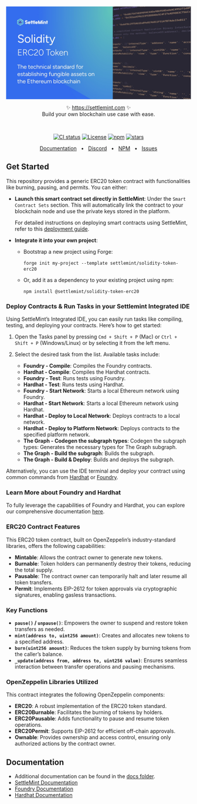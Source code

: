 <p align="center">
  <img src="https://github.com/settlemint/solidity-token-erc20/blob/main/OG_Solidity.jpg" align="center" alt="logo" />
  <p align="center">
    ✨ <a href="https://settlemint.com">https://settlemint.com</a> ✨
    <br/>
    Build your own blockchain use case with ease.
  </p>
</p>
<br/>
<p align="center">
<a href="https://github.com/settlemint/solidity-token-erc20/actions?query=branch%3Amain"><img src="https://github.com/settlemint/solidity-token-erc20/actions/workflows/solidity.yml/badge.svg?event=push&branch=main" alt="CI status" /></a>
<a href="https://fsl.software" rel="nofollow"><img src="https://img.shields.io/npm/l/@settlemint/solidity-token-erc20" alt="License"></a>
<a href="https://www.npmjs.com/package/@settlemint/solidity-token-erc20" rel="nofollow"><img src="https://img.shields.io/npm/dw/@settlemint/solidity-token-erc20" alt="npm"></a>
<a href="https://github.com/settlemint/solidity-token-erc20" rel="nofollow"><img src="https://img.shields.io/github/stars/settlemint/solidity-token-erc20" alt="stars"></a>
</p>

<div align="center">
  <a href="https://console.settlemint.com/documentation/">Documentation</a>
  <span>&nbsp;&nbsp;•&nbsp;&nbsp;</span>
  <a href="https://discord.com/invite/Mt5yqFrey9">Discord</a>
  <span>&nbsp;&nbsp;•&nbsp;&nbsp;</span>
  <a href="https://www.npmjs.com/package/@settlemint/solidity-token-erc20">NPM</a>
  <span>&nbsp;&nbsp;•&nbsp;&nbsp;</span>
  <a href="https://github.com/settlemint/solidity-token-erc20/issues">Issues</a>
  <br />
</div>

## Get Started

This repository provides a generic ERC20 token contract with functionalities like burning, pausing, and permits. You can either:

- **Launch this smart contract set directly in SettleMint**: Under the `Smart Contract Sets` section. This will automatically link the contract to your blockchain node and use the private keys stored in the platform.
  
  For detailed instructions on deploying smart contracts using SettleMint, refer to this [deployment guide](https://console.settlemint.com/documentation/docs/using-platform/add_smart_contract_sets/deploying_a_contract/).

- **Integrate it into your own project**:
  - Bootstrap a new project using Forge:
    ```shell
    forge init my-project --template settlemint/solidity-token-erc20
    ```
  - Or, add it as a dependency to your existing project using npm:
    ```shell
    npm install @settlemint/solidity-token-erc20
    ```
### Deploy Contracts & Run Tasks in your Settlemint Integrated IDE

Using SettleMint’s Integrated IDE, you can easily run tasks like compiling, testing, and deploying your contracts. Here’s how to get started:

1. Open the Tasks panel by pressing `Cmd + Shift + P` (Mac) or `Ctrl + Shift + P` (Windows/Linux) or by selecting it from the left menu.
2. Select the desired task from the list. Available tasks include:

   - **Foundry - Compile**: Compiles the Foundry contracts.
   - **Hardhat - Compile**: Compiles the Hardhat contracts.
   - **Foundry - Test**: Runs tests using Foundry.
   - **Hardhat - Test**: Runs tests using Hardhat.
   - **Foundry - Start Network**: Starts a local Ethereum network using Foundry.
   - **Hardhat - Start Network**: Starts a local Ethereum network using Hardhat.
   - **Hardhat - Deploy to Local Network**: Deploys contracts to a local network.
   - **Hardhat - Deploy to Platform Network**: Deploys contracts to the specified platform network.
   - **The Graph - Codegen the subgraph types**: Codegen the subgraph types: Generates the necessary types for The Graph subgraph.
   - **The Graph - Build the subgraph**:  Builds the subgraph.
   - **The Graph - Build & Deploy**: Builds and deploys the subgraph.
  
Alternatively, you can use the IDE terminal and deploy your contract using common commands from [Hardhat](https://hardhat.org/ignition/docs/guides/deploy) or [Foundry](https://book.getfoundry.sh/forge/deploying).

### Learn More about Foundry and Hardhat

To fully leverage the capabilities of Foundry and Hardhat, you can explore our comprehensive documentation [here](https://console.settlemint.com/documentation/docs/using-platform/add_smart_contract_sets/smart_contracts/).


### ERC20 Contract Features

This ERC20 token contract, built on OpenZeppelin’s industry-standard libraries, offers the following capabilities:

- **Mintable**: Allows the contract owner to generate new tokens.
- **Burnable**: Token holders can permanently destroy their tokens, reducing the total supply.
- **Pausable**: The contract owner can temporarily halt and later resume all token transfers.
- **Permit**: Implements EIP-2612 for token approvals via cryptographic signatures, enabling gasless transactions.

### Key Functions

- **`pause()` / `unpause()`**: Empowers the owner to suspend and restore token transfers as needed.
- **`mint(address to, uint256 amount)`**: Creates and allocates new tokens to a specified address.
- **`burn(uint256 amount)`**: Reduces the token supply by burning tokens from the caller’s balance.
- **`_update(address from, address to, uint256 value)`**: Ensures seamless interaction between transfer operations and pausing mechanisms.

### OpenZeppelin Libraries Utilized

This contract integrates the following OpenZeppelin components:

- **ERC20**: A robust implementation of the ERC20 token standard.
- **ERC20Burnable**: Facilitates the burning of tokens by holders.
- **ERC20Pausable**: Adds functionality to pause and resume token operations.
- **ERC20Permit**: Supports EIP-2612 for efficient off-chain approvals.
- **Ownable**: Provides ownership and access control, ensuring only authorized actions by the contract owner.


## Documentation

- Additional documentation can be found in the [docs folder](./docs).
- [SettleMint Documentation](https://console.settlemint.com/documentation/docs/using-platform/integrated-development-environment/)
- [Foundry Documentation](https://book.getfoundry.sh/)
- [Hardhat Documentation](https://hardhat.org/hardhat-runner/docs/getting-started)

